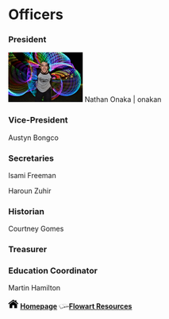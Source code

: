 
# Officers

### President
<img src="nate.jpg" width="150">  Nathan Onaka | onakan

### Vice-President
Austyn Bongco 

### Secretaries 
Isami Freeman

Haroun Zuhir

### Historian
Courtney Gomes

### Treasurer

### Education Coordinator
Martin Hamilton

<img src="home.png" width="20"> **[Homepage](index.md)**  <img src="book.png" width="20">**[Flowart Resources](flowresources.md)**
